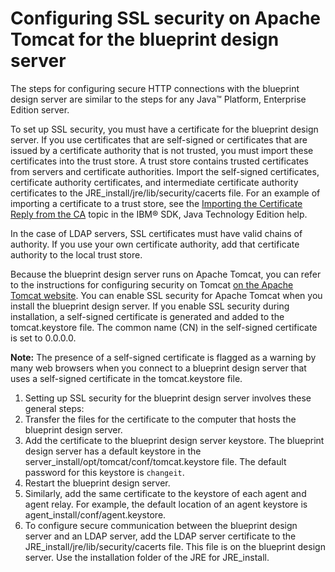 # Configuring SSL security on Apache Tomcat for the blueprint design server

The steps for configuring secure HTTP connections with the blueprint design server are similar to the steps for any Java™ Platform, Enterprise Edition server.

To set up SSL security, you must have a certificate for the blueprint design server. If you use certificates that are self-signed or certificates that are issued by a certificate authority that is not trusted, you must import these certificates into the trust store. A trust store contains trusted certificates from servers and certificate authorities. Import the self-signed certificates, certificate authority certificates, and intermediate certificate authority certificates to the JRE\_install/jre/lib/security/cacerts file. For an example of importing a certificate to a trust store, see the [Importing the Certificate Reply from the CA](http://www.ibm.com/support/knowledgecenter/SSYKE2_7.0.0/com.java.security.component.70.doc/security-component/keytoolDocs/ex_importcertreply.html) topic in the IBM® SDK, Java Technology Edition help.

In the case of LDAP servers, SSL certificates must have valid chains of authority. If you use your own certificate authority, add that certificate authority to the local trust store.

Because the blueprint design server runs on Apache Tomcat, you can refer to the instructions for configuring security on Tomcat [on the Apache Tomcat website](http://tomcat.apache.org/tomcat-6.0-doc/ssl-howto.html#Certificates). You can enable SSL security for Apache Tomcat when you install the blueprint design server. If you enable SSL security during installation, a self-signed certificate is generated and added to the tomcat.keystore file. The common name \(CN\) in the self-signed certificate is set to 0.0.0.0.

**Note:** The presence of a self-signed certificate is flagged as a warning by many web browsers when you connect to a blueprint design server that uses a self-signed certificate in the tomcat.keystore file.

1.  Setting up SSL security for the blueprint design server involves these general steps:
2.   Transfer the files for the certificate to the computer that hosts the blueprint design server. 
3.   Add the certificate to the blueprint design server keystore. The blueprint design server has a default keystore in the server\_install/opt/tomcat/conf/tomcat.keystore file. The default password for this keystore is `changeit`.
4.   Restart the blueprint design server. 
5.   Similarly, add the same certificate to the keystore of each agent and agent relay. For example, the default location of an agent keystore is agent\_install/conf/agent.keystore.
6.   To configure secure communication between the blueprint design server and an LDAP server, add the LDAP server certificate to the JRE\_install/jre/lib/security/cacerts file. This file is on the blueprint design server. Use the installation folder of the JRE for JRE\_install. 

